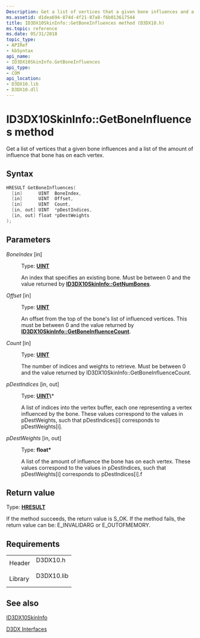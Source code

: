 ```yaml
---
Description: Get a list of vertices that a given bone influences and a list of the amount of influence that bone has on each vertex.
ms.assetid: d1dea694-874d-4f21-87a8-f6b013617544
title: ID3DX10SkinInfo::GetBoneInfluences method (D3DX10.h)
ms.topic: reference
ms.date: 05/31/2018
topic_type: 
- APIRef
- kbSyntax
api_name: 
- ID3DX10SkinInfo.GetBoneInfluences
api_type: 
- COM
api_location: 
- D3DX10.lib
- D3DX10.dll
---
```


# ID3DX10SkinInfo::GetBoneInfluences method

Get a list of vertices that a given bone influences and a list of the amount of influence that bone has on each vertex.

## Syntax


```C++
HRESULT GetBoneInfluences(
  [in]      UINT  BoneIndex,
  [in]      UINT  Offset,
  [in]      UINT  Count,
  [in, out] UINT  *pDestIndices,
  [in, out] float *pDestWeights
);
```



## Parameters

<dl> <dt>

*BoneIndex* \[in\]
</dt> <dd>

Type: **[**UINT**](https://msdn.microsoft.com/library/Aa383751(v=VS.85).aspx)**

An index that specifies an existing bone. Must be between 0 and the value returned by [**ID3DX10SkinInfo::GetNumBones**](id3dx10skininfo-getnumbones.md).

</dd> <dt>

*Offset* \[in\]
</dt> <dd>

Type: **[**UINT**](https://msdn.microsoft.com/library/Aa383751(v=VS.85).aspx)**

An offset from the top of the bone's list of influenced vertices. This must be between 0 and the value returned by [**ID3DX10SkinInfo::GetBoneInfluenceCount**](id3dx10skininfo-getboneinfluencecount.md).

</dd> <dt>

*Count* \[in\]
</dt> <dd>

Type: **[**UINT**](https://msdn.microsoft.com/library/Aa383751(v=VS.85).aspx)**

The number of indices and weights to retrieve. Must be between 0 and the value returned by ID3DX10SkinInfo::GetBoneInfluenceCount.

</dd> <dt>

*pDestIndices* \[in, out\]
</dt> <dd>

Type: **[**UINT**](https://msdn.microsoft.com/library/Aa383751(v=VS.85).aspx)\***

A list of indices into the vertex buffer, each one representing a vertex influenced by the bone. These values correspond to the values in pDestWeights, such that pDestIndices\[i\] corresponds to pDestWeights\[i\].

</dd> <dt>

*pDestWeights* \[in, out\]
</dt> <dd>

Type: **float\***

A list of the amount of influence the bone has on each vertex. These values correspond to the values in pDestIndices, such that pDestWeights\[i\] corresponds to pDestIndices\[i\].f

</dd> </dl>

## Return value

Type: **[**HRESULT**](https://msdn.microsoft.com/library/Bb401631(v=MSDN.10).aspx)**

If the method succeeds, the return value is S\_OK. If the method fails, the return value can be: E\_INVALIDARG or E\_OUTOFMEMORY.

## Requirements



|                    |                                                                                       |
|--------------------|---------------------------------------------------------------------------------------|
| Header<br/>  | <dl> <dt>D3DX10.h</dt> </dl>   |
| Library<br/> | <dl> <dt>D3DX10.lib</dt> </dl> |



## See also

<dl> <dt>

[ID3DX10SkinInfo](id3dx10skininfo.md)
</dt> <dt>

[D3DX Interfaces](d3d10-graphics-reference-d3dx10-interfaces.md)
</dt> </dl>

 

 




